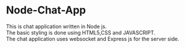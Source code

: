 # Node-Chat-App
This is chat application written in Node js.
<br>
The basic styling is done using HTML5,CSS and JAVASCRIPT.
<br>
The chat application uses websocket and Express js  for the server side.

